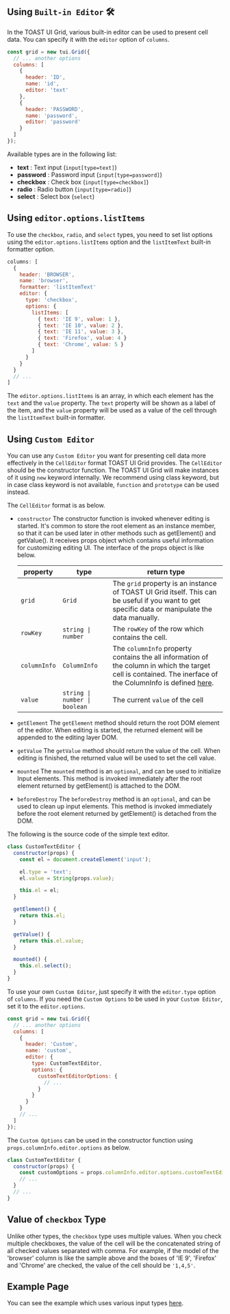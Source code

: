 ## Using `Built-in Editor` 🛠


In the TOAST UI Grid, various built-in editor can be used to present cell data. You can specify it with the `editor` option of `columns`.

```javascript
const grid = new tui.Grid({
  // ... another options
  columns: [
    {
      header: 'ID',
      name: 'id',
      editor: 'text'
    },
    {
      header: 'PASSWORD',
      name: 'password',
      editor: 'password'
    }
  ]
});
```

Available types are in the following list:

- **text** : Text input (`input[type=text]`)
- **password** : Password input (`input[type=password]`)
- **checkbox** : Check box (`input[type=checkbox]`)
- **radio** : Radio button (`input[type=radio]`)
- **select** : Select box (`select`)


## Using `editor.options.listItems`

To use the `checkbox`, `radio`, and `select` types, you need to set list options using the `editor.options.listItems` option and the `listItemText` built-in formatter option.

```javascript
columns: [
  {
    header: 'BROWSER',
    name: 'browser',
    formatter: 'listItemText'
    editor: {
      type: 'checkbox',
      options: {
        listItems: [
          { text: 'IE 9', value: 1 },
          { text: 'IE 10', value: 2 },
          { text: 'IE 11', value: 3 },
          { text: 'Firefox', value: 4 }
          { text: 'Chrome', value: 5 }
        ]
      }
    }        
  }
  // ...
]
```

The `editor.options.listItems` is an array, in which each element has the `text` and the `value` property. The `text` property will be shown as a label of the item, and the `value` property will be used as a value of the cell through the `listItemText` built-in formatter.

## Using `Custom Editor`


You can use any `Custom Editor` you want for presenting cell data more effectively in the `CellEditor` format TOAST UI Grid provides. The `CellEditor` should be the constructor function. The TOAST UI Grid will make instances of it using `new` keyword internally. We recommend using class keyword, but in case class keyword is not available, `function` and `prototype` can be used instead.

 
The `CellEditor` format is as below. 
* `constructor`
  The constructor function is invoked whenever editing is started. It's common to store the root element as an instance member, so that it can be used later in other methods such as getElement() and getValue(). It receives props object which contains useful information for customizing editing UI. The interface of the props object is like below.

  | property | type | return type |
  |--------|--------|--------|
  | `grid` | `Grid` | The `grid` property is an instance of TOAST UI Grid itself. This can be useful if you want to get specific data or manipulate the data manually. |
  | `rowKey` | `string \| number` | The `rowKey` of the row which contains the cell. |
  | `columnInfo` | `ColumnInfo` | The `columnInfo` property contains the all information of the column in which the target cell is contained. The inerface of the ColumnInfo is defined [here](https://github.com/nhn/tui.grid/blob/master/src/store/types.ts). |
  | `value` | `string \| number \| boolean` | The current `value` of the cell |

* `getElement`
   The `getElement` method should return the root DOM element of the editor. When editing is started, the returned element will be appended to the editing layer DOM.
* `getValue`
  The `getValue` method should return the value of the cell. When editing is finished, the returned value will be used to set the cell value.
* `mounted`
  The `mounted` method is an `optional`, and can be used to initialize Input elements. This method is invoked immediately after the root element returned by getElement() is attached to the DOM.
* `beforeDestroy`
  The `beforeDestroy` method is an `optional`, and can be used to clean up input elements. This method is invoked immediately before the root element returned by getElement() is detached from the DOM.

The following is the source code of the simple text editor.

```javascript
class CustomTextEditor {
  constructor(props) {
    const el = document.createElement('input');

    el.type = 'text';
    el.value = String(props.value);

    this.el = el;
  }

  getElement() {
    return this.el;
  }

  getValue() {
    return this.el.value;
  }

  mounted() {
    this.el.select();
  }
}
```

To use your own `Custom Editor`, just specify it with the `editor.type` option of `columns`. If you need the `Custom Options` to be used in your `Custom Editor`, set it to the `editor.options`.

```javascript
const grid = new tui.Grid({
  // ... another options
  columns: [
    {
      header: 'Custom',
      name: 'custom',
      editor: {
        type: CustomTextEditor,
        options: {
          customTextEditorOptions: {
            // ...
          }
        }
      }        
    }
    // ...
  ]
});
```
The `Custom Options` can be used in the constructor function using `props.columnInfo.editor.options` as below.
```javascript
class CustomTextEditor {
  constructor(props) {
    const customOptions = props.columnInfo.editor.options.customTextEditorOptions;
    // ...
  }
  // ...
}
```

## Value of `checkbox` Type

Unlike other types, the `checkbox` type uses multiple values. When you check multiple checkboxes, the value of the cell will be the concatenated string of all checked values separated with comma. For example, if the model of the 'browser' column is like the sample above and the boxes of 'IE 9', 'Firefox' and 'Chrome' are checked, the value of the cell should be `'1,4,5'`.


## Example Page

You can see the example which uses various input types [here](https://nhn.github.io/tui.grid/latest/tutorial-example04-custom-editor).
